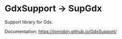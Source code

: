 # GdxSupport -> SupGdx

Support library for Gdx.

Documentation: https://jonrobin.github.io/GdxSupport/
